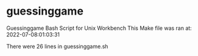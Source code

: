 # guessinggame

Guessinggame Bash Script for Unix Workbench 
This Make file was ran at: 2022-07-08:01:03:31

There were 26 lines in guessinggame.sh

